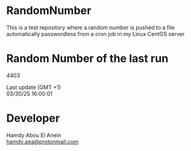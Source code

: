 # RandomNumber    
This is a test repository where a random number is pushed to a file automatically passwordless from a cron job in my Linux CentOS server    
# Random Number of the last run   
4403
      
Last update (GMT +1)    
03/30/25 16:00:01
# Developer    
Hamdy Abou El Anein   
hamdy.aea@protonmail.com
